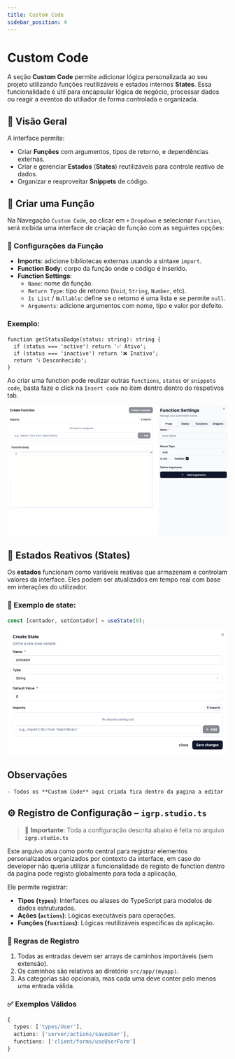 ```yaml
---
title: Custom Code
sidebar_position: 4
---
```


# Custom Code

A seção **Custom Code** permite adicionar lógica personalizada ao seu projeto utilizando funções reutilizáveis e estados internos **States**. Essa funcionalidade é útil para encapsular lógica de negócio, processar dados ou reagir a eventos do utiliador de forma controlada e organizada.

## 📌 Visão Geral

A interface permite:

- Criar **Funções** com argumentos, tipos de retorno, e dependências externas.
- Criar e gerenciar **Estados** (**States**) reutilizáveis para controle reativo de dados.
- Organizar e reaproveitar **Snippets** de código.

## 🔧 Criar uma Função

Na Navegação `Custom Code`, ao clicar em `+` `Dropdown` e selecionar `Function`, será exibida uma interface de criação de função com as seguintes opções:

### 🧩 Configurações da Função

- **Imports**: adicione bibliotecas externas usando a sintaxe `import`.
- **Function Body**: corpo da função onde o código é inserido.
- **Function Settings**:
  - `Name`: nome da função.
  - `Return Type`: tipo de retorno (`Void`, `String`, `Number`, etc).
  - `Is List` / `Nullable`: define se o retorno é uma lista e se permite `null`.
  - `Arguments`: adicione argumentos com nome, tipo e valor por defeito.


### Exemplo:

```tsx
function getStatusBadge(status: string): string {
  if (status === 'active') return '✅ Ativo';
  if (status === 'inactive') return '❌ Inativo';
  return 'ℹ️ Desconhecido';
}
```

Ao criar uma function pode reulizar outras `functions`, `states` or `snippets code`, basta faze o click na `Insert code` no item dentro dentro do respetivos tab.

![Preview da Lista de Páginas](../img/page-builder-custon-code.png)

## 🧠 Estados Reativos (States)

Os **estados** funcionam como variáveis reativas que armazenam e controlam valores da interface. Eles podem ser atualizados em tempo real com base em interações do utilizador.

### 📌 Exemplo de state:
```js
const [contador, setContador] = useState(0);
```

![Preview da Lista de Páginas](../img/page-build-custon-code-state.png)


## Observaçōes
    - Todos os **Custom Code** aqui criada fica dentro da pagina a editar 

## ⚙️ Registro de Configuração – `igrp.studio.ts`

> 📌 **Importante**: Toda a configuração descrita abaixo é feita no arquivo  
> **`igrp.studio.ts`**

Este arquivo atua como ponto central para registrar elementos personalizados organizados por contexto da interface, em caso do developer nāo queria utilizar a funcionalidade de registo de function dentro da pagina pode registo globalmente para toda a aplicação,

Ele permite registrar:

- **Tipos (`types`)**: Interfaces ou aliases do TypeScript para modelos de dados estruturados.
- **Ações (`actions`)**: Lógicas executáveis para operações.
- **Funções (`functions`)**: Lógicas reutilizáveis específicas da aplicação. 


### 📘 Regras de Registro

1. Todas as entradas devem ser arrays de caminhos importáveis (sem extensão).
2. Os caminhos são relativos ao diretório `src/app/(myapp)`.
3. As categorias são opcionais, mas cada uma deve conter pelo menos uma entrada válida.


### ✅ Exemplos Válidos
 
```ts
{
  types: ['types/User'],
  actions: ['server/actions/saveUser'],
  functions: ['client/forms/useUserForm']
}


